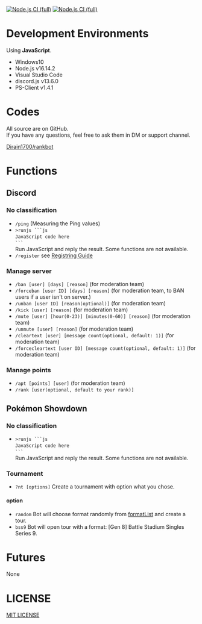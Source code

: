 [![Node.js CI (full)](https://github.com/Dirain1700/rankbot/actions/workflows/node.js.yml/badge.svg?branch=main&event=push)](https://github.com/Dirain1700/rankbot/actions/workflows/node.js.yml) [![Node.js CI (full)](https://github.com/Dirain1700/rankbot/actions/workflows/node.js.yml/badge.svg?branch=dev&event=push)](https://github.com/Dirain1700/rankbot/actions/workflows/node.js.yml)

# Development Environments

Using <b>JavaScript</b>.

-   Windows10
-   Node.js v16.14.2
-   Visual Studio Code
-   discord.js v13.6.0
-   PS-Client v1.4.1

# Codes

All source are on GitHub.<br/>
If you have any questions, feel free to ask them in DM or support channel.

[Dirain1700/rankbot](https://github.com/Dirain1700/rankbot)

# Functions

## Discord

### No classification

-   `/ping` (Measuring the Ping values)
-   ` >runjs ```js  ` <br> `JavaScript code here` <br> ` ``` ` <br >Run JavaScript and reply the result. Some functions are not available.
-   `/register` see [Registring Guide](https://gist.github.com/Dirain1700/f2c01cebe77dc495b6453dbdfa9d23df)

### Manage server

-   `/ban [user] [days] [reason]` (for moderation team)
-   `/forceban [user ID] [days] [reason]` (for moderation team, to BAN users if a user isn't on server.)
-   `/unban [user ID] [reason(optional)]` (for moderation team)
-   `/kick [user] [reason]` (for moderation team)
-   `/mute [user] [hour(0-23)] [minutes(0-60)] [reason]` (for moderation team)
-   `/unmute [user] [reason]` (for moderation team)
-   `/cleartext [user] [message count(optional, default: 1)]` (for moderation team)
-   `/forcecleartext [user ID] [message count(optional, default: 1)]` (for moderation team)

### Manage points

-   `/apt [points] [user]` (for moderation team)<br />
-   `/rank [user(optional, default to your rank)]`

## Pokémon Showdown

### No classification

-   ` >runjs ```js  ` <br> `JavaScript code here` <br> ` ``` ` <br >Run JavaScript and reply the result. Some functions are not available.

### Tournament

-   `?nt [options]` Create a tournament with option what you chose.

#### option

-   `random` Bot will choose format randomly from [formatList](./showdown/tour/formatnames.js) and create a tour.
-   `bss9` Bot will open tour with a format: [Gen 8] Battle Stadium Singles Series 9.

# Futures

None

# LICENSE

[MIT LICENSE](./LICENSE)
